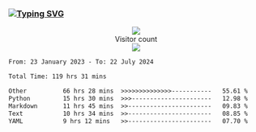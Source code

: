 ### <a href="https://git.io/typing-svg"><img src="https://readme-typing-svg.herokuapp.com?font=Fira+Code&pause=1000&width=435&lines=+Hi+%F0%9F%91%8B+There+is+Chenghow" alt="Typing SVG" /></a>
<p align="center"> 
  <img src="https://github-readme-stats.vercel.app/api?username=chenghow&show_icons=true"><br>
  Visitor count<br>
  <img src="https://profile-counter.glitch.me/chenghow/count.svg">
</p>

<!--START_SECTION:waka-->

```txt
From: 23 January 2023 - To: 22 July 2024

Total Time: 119 hrs 31 mins

Other          66 hrs 28 mins  >>>>>>>>>>>>>>-----------   55.61 %
Python         15 hrs 30 mins  >>>----------------------   12.98 %
Markdown       11 hrs 45 mins  >>-----------------------   09.83 %
Text           10 hrs 34 mins  >>-----------------------   08.85 %
YAML           9 hrs 12 mins   >>-----------------------   07.70 %
```

<!--END_SECTION:waka-->
